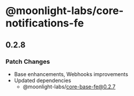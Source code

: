 # @moonlight-labs/core-notifications-fe

## 0.2.8

### Patch Changes

- Base enhancements, Webhooks improvements
- Updated dependencies
  - @moonlight-labs/core-base-fe@0.2.7
